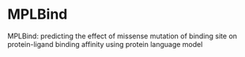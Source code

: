 # MPLBind
MPLBind: predicting the effect of missense mutation of binding site on protein-ligand binding affinity using protein language model
